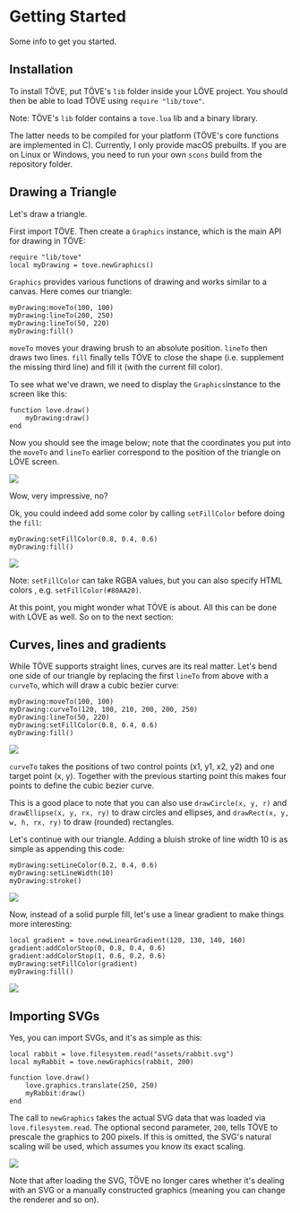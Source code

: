 # Getting Started
Some info to get you started.

## Installation
To install TÖVE, put TÖVE's `lib` folder inside your LÖVE project. You should then be able to load TÖVE using `require "lib/tove"`.

Note: TÖVE's `lib` folder contains a `tove.lua` lib and a binary library.

The latter needs to be compiled for your platform (TÖVE's core functions are implemented in C). Currently, I only provide macOS prebuilts. If you are on Linux or Windows, you need to run your own `scons` build from the repository folder.

## Drawing a Triangle
Let's draw a triangle.

First import TÖVE. Then create a `Graphics` instance, which is the main API for drawing in TÖVE:

```
require "lib/tove"
local myDrawing = tove.newGraphics()
```

 `Graphics` provides various functions of drawing and works similar to a canvas. Here comes our triangle:

```
myDrawing:moveTo(100, 100)
myDrawing:lineTo(200, 250)
myDrawing:lineTo(50, 220)
myDrawing:fill()
```

`moveTo` moves your drawing brush to an absolute position. `lineTo` then draws two lines. `fill` finally tells TÖVE to close the shape (i.e. supplement the missing third line) and fill it (with the current fill color).

To see what we've drawn, we need to display the `Graphics`instance to the screen like this:

```
function love.draw()
	myDrawing:draw()
end
```

Now you should see the image below; note that the coordinates you put into the `moveTo` and `lineTo` earlier correspond to the position of the triangle on LÖVE screen.

![](docs/images/tutorial/white-triangle.jpg)

Wow, very impressive, no?

Ok, you could indeed add some color by calling `setFillColor` before doing the `fill`:

```
myDrawing:setFillColor(0.8, 0.4, 0.6)
myDrawing:fill()
```

![](docs/images/tutorial/purple-triangle.jpg)

Note: `setFillColor`  can take RGBA values, but you can also specify HTML colors , e.g. `setFillColor(#80AA20)`.

At this point, you might wonder what TÖVE is about. All this can be done with LÖVE as well. So on to the next section:

## Curves, lines and gradients
While TÖVE supports straight lines, curves are its real matter. Let's bend one side of our triangle by replacing the first `lineTo` from above with a `curveTo`, which will draw a cubic bezier curve:

```
myDrawing:moveTo(100, 100)
myDrawing:curveTo(120, 100, 210, 200, 200, 250)
myDrawing:lineTo(50, 220)
myDrawing:setFillColor(0.8, 0.4, 0.6)
myDrawing:fill()
```

![](docs/images/tutorial/curved-triangle.jpg)

`curveTo` takes the positions of two control points (x1, y1, x2, y2) and one target point (x, y).  Together with the previous starting point this makes four points to define the cubic bezier curve.

This is a good place to note that you can also use `drawCircle(x, y, r)`  and `drawEllipse(x, y, rx, ry)` to draw circles and ellipses, and `drawRect(x, y, w, h, rx, ry)` to draw (rounded) rectangles.

Let's continue with our triangle. Adding a bluish stroke of line width 10 is as simple as appending this code:

```
myDrawing:setLineColor(0.2, 0.4, 0.6)
myDrawing:setLineWidth(10)
myDrawing:stroke()
```

![](docs/images/tutorial/curved-triangle-stroked.jpg)

Now, instead of a solid purple fill, let's use a linear gradient to make things more interesting:

```
local gradient = tove.newLinearGradient(120, 130, 140, 160)
gradient:addColorStop(0, 0.8, 0.4, 0.6)
gradient:addColorStop(1, 0.6, 0.2, 0.6)
myDrawing:setFillColor(gradient)
myDrawing:fill()
```

![](docs/images/tutorial/triangle-gradient.jpg)

## Importing SVGs
Yes, you can import SVGs, and it's as simple as this:

```
local rabbit = love.filesystem.read("assets/rabbit.svg")
local myRabbit = tove.newGraphics(rabbit, 200)

function love.draw()
	love.graphics.translate(250, 250)
	myRabbit:draw()
end
```

The call to `newGraphics` takes the actual SVG data that was loaded via `love.filesystem.read`. The optional second parameter, `200`,  tells TÖVE to prescale the graphics to 200 pixels. If this is omitted, the SVG's natural scaling will be used, which assumes you know its exact scaling.

![](docs/images/tutorial/rabbit-svg.jpg)

Note that after loading the SVG, TÖVE no longer cares whether it's dealing with an SVG or a manually constructed graphics (meaning you can change the renderer and so on).
